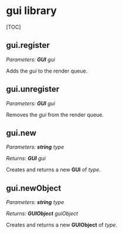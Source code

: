 # gui library

[TOC]

## gui.register

*Parameters: __GUI__ gui*

Adds the *gui* to the render queue.

## gui.unregister

*Parameters: __GUI__ gui*

Removes the *gui* from the render queue.

## gui.new

*Parameters: __string__ type*

*Returns: __GUI__ gui*

Creates and returns a new __GUI__ of *type*.

## gui.newObject

*Parameters: __string__ type*

*Returns: __GUIObject__ guiObject*

Creates and returns a new __GUIObject__ of *type*.

